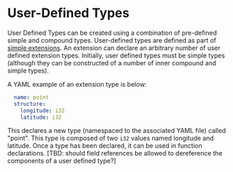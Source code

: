 # User-Defined Types

User Defined Types can be created using a combination of pre-defined simple and compound types. User-defined types are defined as part of [simple extensions](../extensions/index.md#simple-extensions). An extension can declare an arbitrary number of user defined extension types. Initially, user defined types must be simple types (although they can be constructed of a number of inner compound and simple types).

A YAML example of an extension type is below:

```yaml
  name: point
  structure:
    longitude: i32
    latitude: i32
```

This declares a new type (namespaced to the associated YAML file) called "point". This type is composed of two `i32` values named longitude and latitude. Once a type has been declared, it can be used in function declarations.  [TBD: should field references be allowed to dereference the components of a user defined type?]
